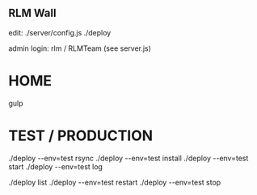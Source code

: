 ## RLM Wall

edit:
  ./server/config.js
  ./deploy

admin login: 
  rlm / RLMTeam (see server.js)

# HOME

gulp

# TEST / PRODUCTION

./deploy --env=test rsync
./deploy --env=test install
./deploy --env=test start
./deploy --env=test log

./deploy list
./deploy --env=test restart
./deploy --env=test stop
